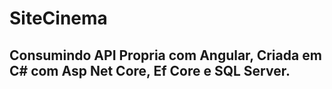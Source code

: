 # SiteCinema
## Consumindo API Propria com Angular, Criada em C# com Asp Net Core, Ef Core e SQL Server.
